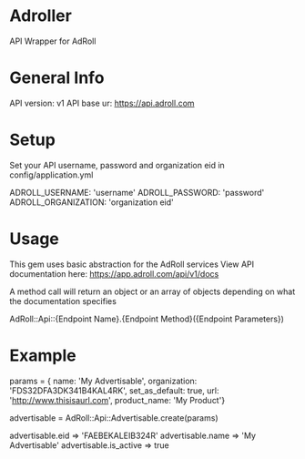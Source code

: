 Adroller
========

API Wrapper for AdRoll

General Info
============

API version: v1
API base ur: https://api.adroll.com

Setup
=====
Set your API username, password and organization eid in config/application.yml

ADROLL_USERNAME: 'username'
ADROLL_PASSWORD: 'password'
ADROLL_ORGANIZATION: 'organization eid'

Usage
=======

This gem uses basic abstraction for the AdRoll services
View API documentation here: https://app.adroll.com/api/v1/docs

A method call will return an object or an array of objects
depending on what the documentation specifies

AdRoll::Api::{Endpoint Name}.{Endpoint Method}({Endpoint Parameters})

Example
=========

params = {
name: 'My Advertisable',
organization: 'FDS32DFA3DK341B4KAL4RK',
set_as_default: true,
url: 'http://www.thisisaurl.com',
product_name: 'My Product'}

advertisable = AdRoll::Api::Advertisable.create(params)

advertisable.eid => 'FAEBEKALEIB324R'
advertisable.name => 'My Advertisable'
advertisable.is_active => true
